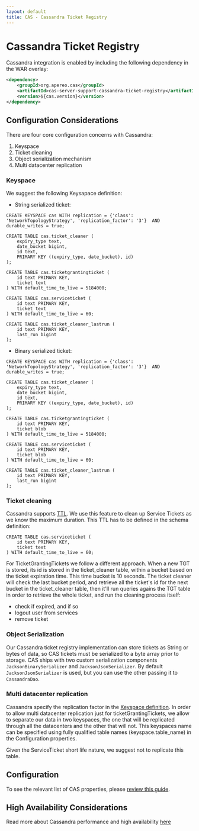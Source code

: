 ```yaml
---
layout: default
title: CAS - Cassandra Ticket Registry
---
```


# Cassandra Ticket Registry
Cassandra integration is enabled by including the following dependency in the WAR overlay:

```xml
<dependency>
    <groupId>org.apereo.cas</groupId>
    <artifactId>cas-server-support-cassandra-ticket-registry</artifactId>
    <version>${cas.version}</version>
</dependency>
```

## Configuration Considerations

There are four core configuration concerns with Cassandra:

1. Keyspace
2. Ticket cleaning
3. Object serialization mechanism
4. Multi datacenter replication

### Keyspace
We suggest the following Keysapace definition:

- String serialized ticket:
```cql
CREATE KEYSPACE cas WITH replication = {'class': 'NetworkTopologyStrategy', 'replication_factor': '3'}  AND durable_writes = true;

CREATE TABLE cas.ticket_cleaner (
    expiry_type text,
    date_bucket bigint,
    id text,
    PRIMARY KEY ((expiry_type, date_bucket), id)
);

CREATE TABLE cas.ticketgrantingticket (
    id text PRIMARY KEY,
    ticket text
) WITH default_time_to_live = 5184000;

CREATE TABLE cas.serviceticket (
    id text PRIMARY KEY,
    ticket text
) WITH default_time_to_live = 60;

CREATE TABLE cas.ticket_cleaner_lastrun (
    id text PRIMARY KEY,
    last_run bigint
);
```

- Binary serialized ticket:
```cql
CREATE KEYSPACE cas WITH replication = {'class': 'NetworkTopologyStrategy', 'replication_factor': '3'}  AND durable_writes = true;

CREATE TABLE cas.ticket_cleaner (
    expiry_type text,
    date_bucket bigint,
    id text,
    PRIMARY KEY ((expiry_type, date_bucket), id)
);

CREATE TABLE cas.ticketgrantingticket (
    id text PRIMARY KEY,
    ticket blob
) WITH default_time_to_live = 5184000;

CREATE TABLE cas.serviceticket (
    id text PRIMARY KEY,
    ticket blob
) WITH default_time_to_live = 60;

CREATE TABLE cas.ticket_cleaner_lastrun (
    id text PRIMARY KEY,
    last_run bigint
);
```

### Ticket cleaning
Cassandra supports [TTL](https://en.wikipedia.org/wiki/Time_to_live). We use this feature to clean up Service Tickets as we know the maximum duration.
This TTL has to be defined in the schema definition:
```cql
CREATE TABLE cas.serviceticket (
    id text PRIMARY KEY,
    ticket text
) WITH default_time_to_live = 60;
```

For TicketGrantingTickets we follow a different approach. When a new TGT is stored, its id is stored in the ticket_cleaner table, within a bucket based on the ticket expiration time.
This time bucket is 10 seconds.
The ticket cleaner will check the last bucket period, and retrieve all the ticket's id for the next bucket in the ticket_cleaner table, then it'll run queries agains the TGT table in order to retrieve the whole ticket, and run the cleaning process itself:
- check if expired, and if so
- logout user from services
- remove ticket

### Object Serialization
Our Cassandra ticket registry implementation can store tickets as String or bytes of data, so CAS tickets must be serialized to a byte array prior to storage. 
CAS ships with two custom serialization components `JacksonBinarySerializer` and `JacksonJsonSerializer`. By default `JacksonJsonSerializer` is used, but you 
can use the other passing it to `CassandraDao`. 


### Multi datacenter replication
Cassandra specify the replication factor in the [Keyspace definition](http://docs.datastax.com/en/cql/3.1/cql/cql_reference/create_keyspace_r.html).
In order to allow multi datacenter replication just for ticketGrantingTickets, we allow to separate our data in two keyspaces, the one that will be replicated through all the datacenters and the other that will not.
This keyspaces name can be specified using fully qualified table names (keyspace.table_name) in the Configuration properties.

Given the ServiceTicket short life nature, we suggest not to replicate this table.

## Configuration

To see the relevant list of CAS properties, please [review this guide](Configuration-Properties.html).

## High Availability Considerations
Read more about Cassandra performance and high availability [here](http://cassandra.apache.org/)